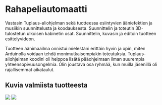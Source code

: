 # Rahapeliautomaatti

Vastasin Tuplaus-aliohjelman sekä tuotteessa esiintyvien ääniefektien ja musiikin suunnittelusta ja koodauksesta. Suunnittelin ja toteutin 3D-tulostetun ulkoisen kabinetin osat. Suunnittelin, kuvasin ja editoin tuotteen esittelyvideon.

Tuotteen äänimaailma onnistui mielestäni erittäin hyvin ja opin, miten Arduinolla voidaan tehdä monimutkaisempiakin toteutuksia. Tuplaus-aliohjelman koodini oli helppoa lisätä pääohjelmaan ilman suurempia yhteensopivuusongelmia. Olin joustava osa ryhmää, kun muilla jäsenillä oli rajallisemmat aikataulut.

## Kuvia valmiista tuotteesta

<img src="Peliautomaatti 1.JPEG">
<img src="Peliautomaatti 2.JPEG">
